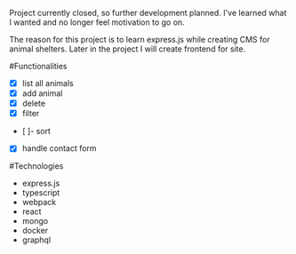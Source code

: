 Project currently closed, so further development planned. I've learned what I wanted and no longer feel motivation to go on.

The reason for this project is to learn express.js while creating CMS for animal shelters. Later in the project I will create frontend for site.

#Functionalities

* [x] list all animals
* [x] add animal
* [x] delete
* [x] filter
* [ ]- sort
* [x] handle contact form

#Technologies

- express.js
- typescript
- webpack
- react
- mongo
- docker
- graphql
